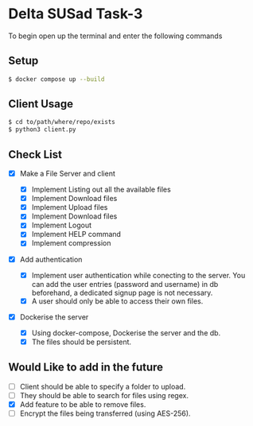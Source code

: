 # Delta SUSad Task-3

To begin open up the terminal and enter the following commands

## Setup

```bash
$ docker compose up --build
```

## Client Usage
```bash
$ cd to/path/where/repo/exists
$ python3 client.py
```

## Check List

- [X] Make a File Server and client
    - [X] Implement Listing out all the available files
    - [X] Implement Download files
    - [X] Implement Upload files
    - [X] Implement Download files
    - [X] Implement Logout 
    - [X] Implement HELP command
    - [X] Implement compression

- [X] Add authentication

    - [X] Implement user authentication while conecting to the server. You can add the user entries (password and username) in db beforehand, a dedicated signup page is not necessary.
    - [X] A user should only be able to access their own files.

- [X] Dockerise the server
    - [X] Using docker-compose, Dockerise the server and the db.
    - [X] The files should be persistent.

## Would Like to add in the future

- [ ] Client should be able to specify a folder to upload.
- [ ] They should be able to search for files using regex.
- [X] Add feature to be able to remove files.
- [ ] Encrypt the files being transferred (using AES-256).
